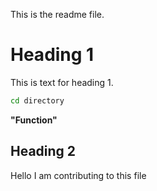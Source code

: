 This is the readme file.

# Heading 1
This is text for heading 1.

```bash
cd directory
```

 **"Function"**
 
## Heading 2

Hello I am contributing to this file



